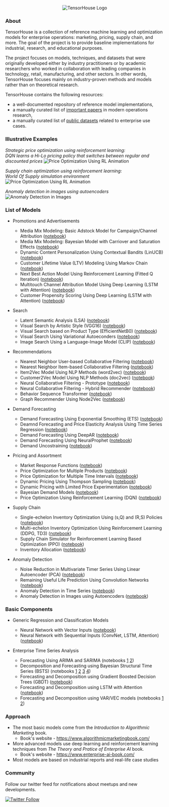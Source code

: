 <p align="center">
  <img src="https://github.com/ikatsov/algorithmic-marketing-examples/blob/master/_resources/logo-2000x436px-gr.png" title="TensorHouse Logo">
</p>

### About
TensorHouse is a collection of reference machine learning and optimization models for enterprise operations: marketing, pricing, supply chain, and more. The goal of the project is to provide baseline implementations for industrial, research, and educational purposes.

The project focuses on models, techniques, and datasets that were originally developed either by industry practitioners or by academic researchers who worked in collaboration with leading companies in technology, retail, manufacturing, and other sectors. In other words, TensorHouse focuses mainly on industry-proven methods and models rather than on theoretical research.

TensorHouse contains the following resources:
* a well-documented repository of reference model implementations, 
* a manually curated list of [important papers](https://github.com/ikatsov/tensor-house/blob/master/_resources/papers.md) in modern operations research,
* a manually curated list of [public datasets](https://github.com/ikatsov/tensor-house/blob/master/_resources/datasets.md) related to enterprise use cases.

### Illustrative Examples
*Strategic price optimization using reinforcement learning: \
DQN learns a Hi-Lo pricing policy that switches between regular and discounted prices*
![Price Optimization Using RL Animation](https://github.com/ikatsov/tensor-house/blob/master/_resources/hilo-pricing-dqn-training-animation.gif)

*Supply chain optimization using reinforcement learning: \
World Of Supply simulation environment*
![Price Optimization Using RL Animation](https://github.com/ikatsov/tensor-house/blob/master/_resources/demo-animation-world-of-supply.gif)

*Anomaly detection in images using autoencoders*
![Anomaly Detection in Images](https://github.com/ikatsov/tensor-house/blob/master/_resources/visual-anomaly-example.png)

### List of Models 

* Promotions and Advertisements
   * Media Mix Modeling: Basic Adstock Model for Campaign/Channel Attribution ([notebook](https://github.com/ikatsov/tensor-house/blob/master/promotions/mediamix-adstock.ipynb))
   * Media Mix Modeling: Bayesian Model with Carriover and Saturation Effects ([notebook](https://github.com/ikatsov/tensor-house/blob/master/promotions/mediamix-bayesian.ipynb))
   * Dynamic Content Personalization Using Contextual Bandits (LinUCB) ([notebook](https://github.com/ikatsov/tensor-house/blob/master/promotions/dynamic-content-personalization-rl.ipynb))
   * Customer Lifetime Value (LTV) Modeling Using Markov Chain ([notebook](https://github.com/ikatsov/tensor-house/blob/master/promotions/markov-ltv.ipynb))
   * Next Best Action Model Using Reinforcement Learning (Fitted Q Iteration) ([notebook](https://github.com/ikatsov/tensor-house/blob/master/promotions/next-best-action-rl.ipynb))
   * Multitouch Channel Attribution Model Using Deep Learning (LSTM with Attention) ([notebook](https://github.com/ikatsov/tensor-house/blob/master/promotions/channel-attribution-lstm.ipynb))
   * Customer Propensity Scoring Using Deep Learning (LSTM with Attention) ([notebook](https://github.com/ikatsov/tensor-house/blob/master/promotions/propensity-scoring-lstm.ipynb))

* Search
   * Latent Semantic Analysis (LSA) ([notebook](https://github.com/ikatsov/tensor-house/blob/master/search/text-search-lsa.ipynb))
   * Visual Search by Artistic Style (VGG16) ([notebook](https://github.com/ikatsov/tensor-house/blob/master/search/visual-search-artistic-style.ipynb))
   * Visual Search based on Product Type (EfficientNetB0) ([notebook](https://github.com/ikatsov/tensor-house/blob/master/search/visual-search-similarity.ipynb))
   * Visual Search Using Variational Autoeconders ([notebook](https://github.com/ikatsov/tensor-house/blob/master/search/visual-search-vae.ipynb))
   * Image Search Using a Language-Image Model (CLIP) ([notebook](https://github.com/ikatsov/tensor-house/blob/master/search/image-search-clip.ipynb))

* Recommendations
   * Nearest Neighbor User-based Collaborative Filtering ([notebook](https://github.com/ikatsov/tensor-house/blob/master/recommendations/user-based-cf.ipynb))
   * Nearest Neighbor Item-based Collaborative Filtering ([notebook](https://github.com/ikatsov/tensor-house/blob/master/recommendations/item-based-cf.ipynb))
   * Item2Vec Model Using NLP Methods (word2vec) ([notebook](https://github.com/ikatsov/tensor-house/blob/master/recommendations/item2vec.ipynb))
   * Customer2Vec Model Using NLP Methods (doc2vec) ([notebook](https://github.com/ikatsov/tensor-house/blob/master/recommendations/customer2vec.ipynb))
   * Neural Collaborative Filtering - Prototype ([notebook](https://github.com/ikatsov/tensor-house/blob/master/recommendations/deep-recommender-factorization.ipynb))
   * Neural Collaborative Filtering - Hybrid Recommender ([notebook](https://github.com/ikatsov/tensor-house/blob/master/recommendations/deep-recommender-ncf.ipynb))
   * Behavior Sequence Transformer ([notebook](https://github.com/ikatsov/tensor-house/blob/master/recommendations/deep-recommender-transformer.ipynb))
   * Graph Recommender Using Node2Vec ([notebook](https://github.com/ikatsov/tensor-house/blob/master/recommendations/deep-recommender-graph-node2vec.ipynb))
   
* Demand Forecasting
   * Demand Forecasting Using Exponential Smoothing (ETS) ([notebook](https://github.com/ikatsov/tensor-house/blob/master/demand-forecasting/demand-exponential-smoothing.ipynb))
   * Deamnd Forecasting and Price Elasticity Analysis Using Time Series Regression ([notebook](https://github.com/ikatsov/tensor-house/blob/master/demand-forecasting/price-regression-elasticity.ipynb))
   * Demand Forecasting Using DeepAR ([notebook](https://github.com/ikatsov/tensor-house/blob/master/demand-forecasting/demand-deepar.ipynb))
   * Demand Forecasting Using NeuralProphet ([notebook](https://github.com/ikatsov/tensor-house/blob/master/demand-forecasting/demand-neural-prophet.ipynb))
   * Demand Uncostraining ([notebook](https://github.com/ikatsov/tensor-house/blob/master/demand-forecasting/demand-unconstraining.ipynb))

* Pricing and Assortment
   * Market Response Functions ([notebook](https://github.com/ikatsov/tensor-house/blob/master/pricing/market-response-functions.ipynb))
   * Price Optimization for Multiple Products ([notebook](https://github.com/ikatsov/tensor-house/blob/master/pricing/price-optimization-multiple-products.ipynb))
   * Price Optimization for Multiple Time Intervals ([notebook](https://github.com/ikatsov/tensor-house/blob/master/pricing/price-optimization-multiple-time-intervals.ipynb))
   * Dynamic Pricing Using Thompson Sampling ([notebook](https://github.com/ikatsov/tensor-house/blob/master/pricing/dynamic-pricing-thompson.ipynb))
   * Dynamic Pricing with Limited Price Experimentation ([notebook](https://github.com/ikatsov/tensor-house/blob/master/pricing/dynamic-pricing-limited-experimentation.ipynb))
   * Bayesian Demand Models ([notebook](https://github.com/ikatsov/tensor-house/blob/master/pricing/bayesian-demand-models.ipynb))
   * Price Optimization Using Reinforcement Learning (DQN) ([notebook](https://github.com/ikatsov/tensor-house/blob/master/pricing/price-optimization-using-dqn-reinforcement-learning.ipynb))

* Supply Chain
   * Single-echelon Inventory Optimization Using (s,Q) and (R,S) Policies ([notebook](https://github.com/ikatsov/tensor-house/blob/master/supply-chain/single-echelon-sQ-RS.ipynb))
   * Multi-echelon Inventory Optimization Using Reinforcement Learning (DDPG, TD3) ([notebook](https://github.com/ikatsov/tensor-house/blob/master/supply-chain/supply-chain-reinforcement-learning.ipynb))
   * Supply Chain Simulator for Reinforcement Learning Based Optimization (PPO) ([notebook](https://github.com/ikatsov/tensor-house/blob/master/supply-chain/world-of-supply/world-of-supply.ipynb))
   * Inventory Allocation ([notebook](https://github.com/ikatsov/tensor-house/blob/master/supply-chain/inventory-allocation.ipynb))
   
* Anomaly Detection
    * Noise Reduction in Multivariate Timer Series Using Linear Autoencoder (PCA) ([notebook](https://github.com/ikatsov/tensor-house/blob/master/anomaly-detection/noise-reduction-pca.ipynb))
    * Remaining Useful Life Prediction Using Convolution Networks ([notebook](https://github.com/ikatsov/tensor-house/blob/master/anomaly-detection/remaining-useful-life-prediction.ipynb))
    * Anomaly Detection in Time Series ([notebook](https://github.com/ikatsov/tensor-house/blob/master/anomaly-detection/anomaly-detection-time-series.ipynb))
    * Anomaly Detection in Images using Autoencoders ([notebook](https://github.com/ikatsov/tensor-house/blob/master/anomaly-detection/visual-quality-control.ipynb))

### Basic Components

* Generic Regression and Classification Models
    * Neural Network with Vector Inputs ([notebook](https://github.com/ikatsov/tensor-house/blob/master/_basic-components/regression/vector-models.ipynb))
    * Neural Network with Sequential Inputs (ConvNet, LSTM, Attention) ([notebook](https://github.com/ikatsov/tensor-house/blob/master/_basic-components/regression/sequence-models.ipynb))

* Enterprise Time Series Analysis
   * Forecasting Using ARIMA and SARIMA (notebooks
[1](https://github.com/ikatsov/tensor-house/blob/master/_basic-components/time-series/arima-part-1-algorithm.ipynb)
[2](https://github.com/ikatsov/tensor-house/blob/master/_basic-components/time-series/arima-part-2-use-case.ipynb))
   * Decomposition and Forecasting using Bayesian Structural Time Series (BSTS) (notebooks
[1](https://github.com/ikatsov/tensor-house/blob/master/_basic-components/time-series/bsts-part-1-decomposition.ipynb)
[2](https://github.com/ikatsov/tensor-house/blob/master/_basic-components/time-series/bsts-part-2-forecasting.ipynb)
[3](https://github.com/ikatsov/tensor-house/blob/master/_basic-components/time-series/bsts-part-3-forecasting-prophet.ipynb)
[4](https://github.com/ikatsov/tensor-house/blob/master/_basic-components/time-series/bsts-part-4-forecasting-pymc3.ipynb))
   * Forecasting and Decomposition using Gradient Boosted Decision Trees (GBDT) ([notebook](https://github.com/ikatsov/tensor-house/blob/master/_basic-components/time-series/gbdt-forecasting.ipynb))
   * Forecasting and Decomposition using LSTM with Attention ([notebook](https://github.com/ikatsov/tensor-house/blob/master/_basic-components/time-series/lstm-forecasting.ipynb))
   * Forecasting and Decomposition using VAR/VEC models (notebooks
[1](https://github.com/ikatsov/tensor-house/blob/master/_basic-components/time-series/var-part-1-forecasting-decomposition.ipynb)
[2](https://github.com/ikatsov/tensor-house/blob/master/_basic-components/time-series/var-part-2-market-data.ipynb))

### Approach
* The most basic models come from the *Introduction to Algorithmic Marketing* book. 
    * Book's website - https://www.algorithmicmarketingbook.com/
* More advanced models use deep learning and reinforcement learning techniques from *The Theory and Pratice of Enterprise AI* book. 
    * Book's website - https://www.enterprise-ai-book.com/
* Most models are based on industrial reports and real-life case studies

### Community
Follow our twitter feed for notifications about meetups and new developments.

[![Twitter Follow](https://img.shields.io/twitter/follow/ikatsov.svg?style=social)](https://twitter.com/ikatsov) 
